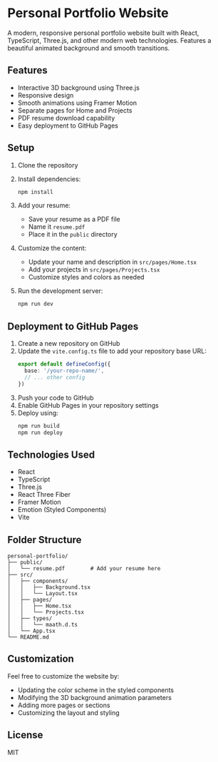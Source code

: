 # Personal Portfolio Website

A modern, responsive personal portfolio website built with React, TypeScript, Three.js, and other modern web technologies. Features a beautiful animated background and smooth transitions.

## Features

- Interactive 3D background using Three.js
- Responsive design
- Smooth animations using Framer Motion
- Separate pages for Home and Projects
- PDF resume download capability
- Easy deployment to GitHub Pages

## Setup

1. Clone the repository
2. Install dependencies:
   ```bash
   npm install
   ```
3. Add your resume:
   - Save your resume as a PDF file
   - Name it `resume.pdf`
   - Place it in the `public` directory

4. Customize the content:
   - Update your name and description in `src/pages/Home.tsx`
   - Add your projects in `src/pages/Projects.tsx`
   - Customize styles and colors as needed

5. Run the development server:
   ```bash
   npm run dev
   ```

## Deployment to GitHub Pages

1. Create a new repository on GitHub
2. Update the `vite.config.ts` file to add your repository base URL:
   ```typescript
   export default defineConfig({
     base: '/your-repo-name/',
     // ... other config
   })
   ```
3. Push your code to GitHub
4. Enable GitHub Pages in your repository settings
5. Deploy using:
   ```bash
   npm run build
   npm run deploy
   ```

## Technologies Used

- React
- TypeScript
- Three.js
- React Three Fiber
- Framer Motion
- Emotion (Styled Components)
- Vite

## Folder Structure

```
personal-portfolio/
├── public/
│   └── resume.pdf        # Add your resume here
├── src/
│   ├── components/
│   │   ├── Background.tsx
│   │   └── Layout.tsx
│   ├── pages/
│   │   ├── Home.tsx
│   │   └── Projects.tsx
│   ├── types/
│   │   └── maath.d.ts
│   └── App.tsx
└── README.md
```

## Customization

Feel free to customize the website by:
- Updating the color scheme in the styled components
- Modifying the 3D background animation parameters
- Adding more pages or sections
- Customizing the layout and styling

## License

MIT
